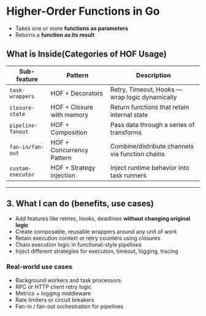 # Higher-Order Functions in Go

- Takes one or more **functions as parameters** 
- Returns a **function as its result** 

## What is Inside(Categories of HOF Usage)

| Sub-feature         | Pattern                     | Description                                      |
|---------------------|-----------------------------|--------------------------------------------------|
| `task-wrappers`     | HOF + Decorators            | Retry, Timeout, Hooks — wrap logic dynamically   |
| `closure-state`     | HOF + Closure with memory   | Return functions that retain internal state      |
| `pipeline-fanout`   | HOF + Composition           | Pass data through a series of transforms         |
| `fan-in/fan-out`    | HOF + Concurrency Pattern   | Combine/distribute channels via function chains  |
| `custom-executor`   | HOF + Strategy injection    | Inject runtime behavior into task runners        |

---

## 3. What I can do (benefits, use cases)

-  Add features like retries, hooks, deadlines **without changing original logic**
-  Create composable, reusable wrappers around any unit of work
-  Retain execution context or retry counters using closures
-  Chain execution logic in functional-style pipelines
-  Inject different strategies for execution, timeout, logging, tracing

### Real-world use cases
- Background workers and task processors
- RPC or HTTP client retry logic
- Metrics + logging middleware
- Rate limiters or circuit breakers
- Fan-in / fan-out orchestration for pipelines